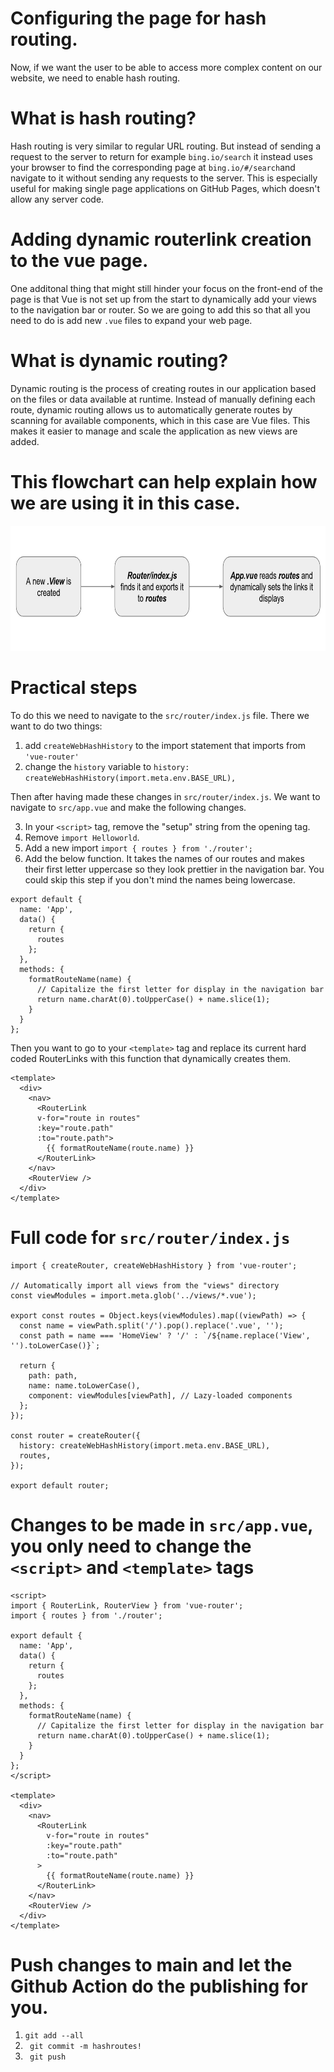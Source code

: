# Configuring the page for hash routing.
Now, if we want the user to be able to access more complex content on our website, we need to enable hash routing. 

# What is hash routing?
Hash routing is very similar to regular URL routing. But instead of sending a request to the server to return for example `bing.io/search` it instead uses your browser to find the corresponding page at `bing.io/#/search`and navigate to it without sending any requests to the server. This is especially useful for making single page applications on GitHub Pages, which doesn't allow any server code.

# Adding dynamic routerlink creation to the vue page.
One additonal thing that might still hinder your focus on the front-end of the page is that Vue is not set up from the start to dynamically add your views to the navigation bar or router. So we are going to add this so that all you need to do is add new `.vue` files to expand your web page.

# What is dynamic routing?
Dynamic routing is the process of creating routes in our application based on the files or data available at runtime. Instead of manually defining each route, dynamic routing allows us to automatically generate routes by scanning for available components, which in this case are Vue files. This makes it easier to manage and scale the application as new views are added. 

# This flowchart can help explain how we are using it in this case.
<img src="../assets/viewflowchart.jpg" height="200">

# Practical steps

To do this we need to navigate to the `src/router/index.js` file. There we want to do two things:

1. add `createWebHashHistory` to the import statement that imports from `'vue-router'`
2. change the `history` variable to `history: createWebHashHistory(import.meta.env.BASE_URL),`

Then after having made these changes in `src/router/index.js`. We want to navigate to `src/app.vue` and make the following changes.

3. In your `<script>` tag, remove the "setup" string from the opening tag. 
4. Remove `import Helloworld`. 
5. Add a new import `import { routes } from './router';` 
6. Add the below function. It takes the names of our routes and makes their first letter uppercase so they look prettier in the navigation bar. You could skip this step if you don't mind the names being lowercase.
```
export default {
  name: 'App',
  data() {
    return {
      routes
    };
  },
  methods: {
    formatRouteName(name) {
      // Capitalize the first letter for display in the navigation bar
      return name.charAt(0).toUpperCase() + name.slice(1);
    }
  }
};
```

Then you want to go to your `<template>` tag and replace its current hard coded RouterLinks with this function that dynamically creates them.
```
<template>
  <div>
    <nav>
      <RouterLink 
      v-for="route in routes" 
      :key="route.path" 
      :to="route.path">
        {{ formatRouteName(route.name) }}
      </RouterLink>
    </nav>
    <RouterView />
  </div>
</template>
```

# Full code for `src/router/index.js`
```
import { createRouter, createWebHashHistory } from 'vue-router';

// Automatically import all views from the "views" directory
const viewModules = import.meta.glob('../views/*.vue');

export const routes = Object.keys(viewModules).map((viewPath) => {
  const name = viewPath.split('/').pop().replace('.vue', '');
  const path = name === 'HomeView' ? '/' : `/${name.replace('View', '').toLowerCase()}`;

  return {
    path: path,
    name: name.toLowerCase(),
    component: viewModules[viewPath], // Lazy-loaded components
  };
});

const router = createRouter({
  history: createWebHashHistory(import.meta.env.BASE_URL),
  routes,
});

export default router;
```


# Changes to be made in `src/app.vue`, you only need to change the `<script>` and `<template>` tags
```
<script>
import { RouterLink, RouterView } from 'vue-router';
import { routes } from './router';

export default {
  name: 'App',
  data() {
    return {
      routes
    };
  },
  methods: {
    formatRouteName(name) {
      // Capitalize the first letter for display in the navigation bar
      return name.charAt(0).toUpperCase() + name.slice(1);
    }
  }
};
</script>

<template>
  <div>
    <nav>
      <RouterLink
        v-for="route in routes"
        :key="route.path"
        :to="route.path"
      >
        {{ formatRouteName(route.name) }}
      </RouterLink>
    </nav>
    <RouterView />
  </div>
</template>
```

# Push changes to main and let the Github Action do the publishing for you.
1. ` git add --all `
2. ` git commit -m hashroutes!`
3. ` git push`